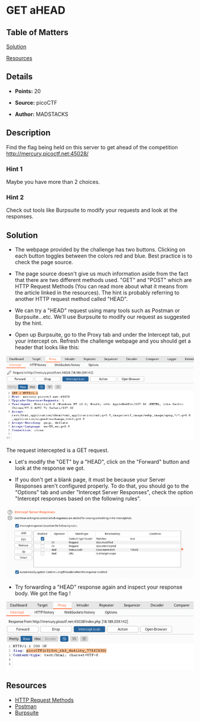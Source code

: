 # GET aHEAD

## Table of Matters

[Solution](#Solution)

[Resources](#Resources)

## Details

- **Points:** 20

- **Source:** picoCTF

- **Author:** MADSTACKS

## Description

Find the flag being held on this server to get ahead of the competition http://mercury.picoctf.net:45028/

### Hint 1

Maybe you have more than 2 choices.

### Hint 2

Check out tools like Burpsuite to modify your requests and look at the responses.

## Solution

- The webpage provided by the challenge has two buttons. Clicking on each button toggles between the colors red and blue. Best practice is to check the page source.

- The page source doesn't give us much information aside from the fact that there are two different methods used. "GET" and "POST" which are HTTP Request Methods (You can read more about what it means from the article linked in the resources). The hint is probably referring to another HTTP request method called "HEAD".

- We can try a "HEAD" request using many tools such as Postman or Burpsuite...etc. We'll use Burpsuite to modify our request as suggested by the hint.

- Open up Burpsuite, go to the Proxy tab and under the Intercept tab, put your intercept on. Refresh the challenge webpage and you should get a header that looks like this:

![Screenshot](GET.png)

The request intercepted is a GET request.

- Let's modify the "GET" by a "HEAD", click on the "Forward" button and look at the response we got.

- If you don't get a blank page, it must be because your Server Responses aren't configured properly. To do that, you should go to the "Options" tab and under "Intercept Server Responses", check the option "Intercept responses based on the following rules".

![Screenshot](server-responses-config.png)

- Try forwarding a "HEAD" response again and inspect your response body. We got the flag !

![Screenshot](HEAD-response.png)

## Resources

- [HTTP Request Methods](https://developer.mozilla.org/en-US/docs/Web/HTTP/Methods)
- [Postman](https://chrome.google.com/webstore/detail/postman/fhbjgbiflinjbdggehcddcbncdddomop)
- [Burpsuite](https://portswigger.net/burp)
